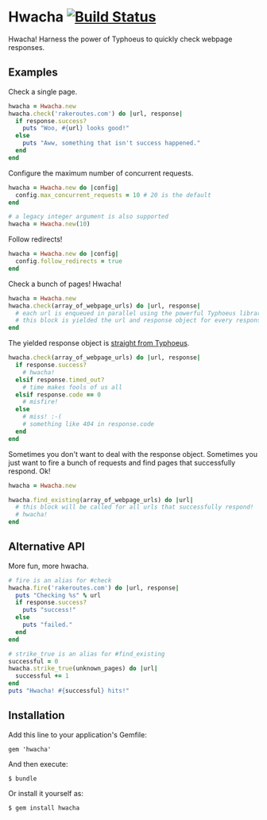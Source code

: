 # Hwacha [![Build Status](https://travis-ci.org/sdball/hwacha.png?branch=master)](https://travis-ci.org/sdball/hwacha)

Hwacha! Harness the power of Typhoeus to quickly check webpage responses.

## Examples

Check a single page.

```ruby
hwacha = Hwacha.new
hwacha.check('rakeroutes.com') do |url, response|
  if response.success?
    puts "Woo, #{url} looks good!"
  else
    puts "Aww, something that isn't success happened."
  end
end
```

Configure the maximum number of concurrent requests.

```ruby
hwacha = Hwacha.new do |config|
  config.max_concurrent_requests = 10 # 20 is the default
end

# a legacy integer argument is also supported
hwacha = Hwacha.new(10)
```

Follow redirects!

```ruby
hwacha = Hwacha.new do |config|
  config.follow_redirects = true
end
```

Check a bunch of pages! Hwacha!

```ruby
hwacha = Hwacha.new
hwacha.check(array_of_webpage_urls) do |url, response|
  # each url is enqueued in parallel using the powerful Typhoeus library!
  # this block is yielded the url and response object for every response!
end
```

The yielded response object is [straight from Typhoeus](https://github.com/typhoeus/typhoeus/blob/master/README.md#handling-http-errors).

```ruby
hwacha.check(array_of_webpage_urls) do |url, response|
  if response.success?
    # hwacha!
  elsif response.timed_out?
    # time makes fools of us all
  elsif response.code == 0
    # misfire!
  else
    # miss! :-(
    # something like 404 in response.code
  end
end
```

Sometimes you don't want to deal with the response object. Sometimes you just
want to fire a bunch of requests and find pages that successfully respond. Ok!

```ruby
hwacha = Hwacha.new

hwacha.find_existing(array_of_webpage_urls) do |url|
  # this block will be called for all urls that successfully respond!
  # hwacha!
end
```

## Alternative API

More fun, more hwacha.

```ruby
# fire is an alias for #check
hwacha.fire('rakeroutes.com') do |url, response|
  puts "Checking %s" % url
  if response.success?
    puts "success!"
  else
    puts "failed."
  end
end

# strike_true is an alias for #find_existing
successful = 0
hwacha.strike_true(unknown_pages) do |url|
  successful += 1
end
puts "Hwacha! #{successful} hits!"
```

## Installation

Add this line to your application's Gemfile:

    gem 'hwacha'

And then execute:

    $ bundle

Or install it yourself as:

    $ gem install hwacha

